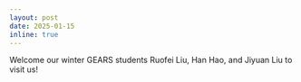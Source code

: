 ```yaml
---
layout: post
date: 2025-01-15
inline: true
---
```


Welcome our winter GEARS students Ruofei Liu, Han Hao, and Jiyuan Liu to visit us!


